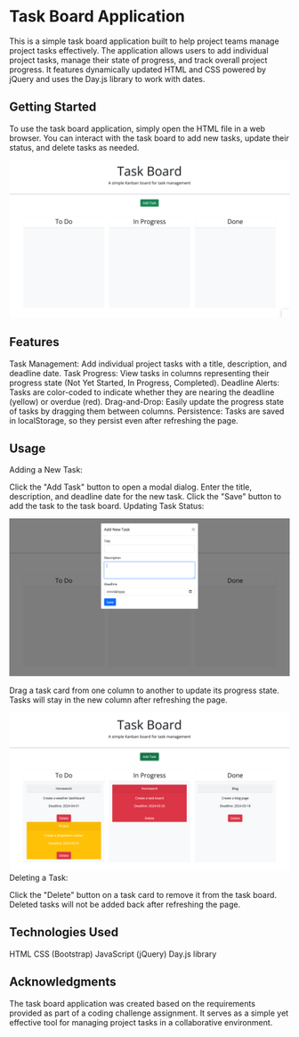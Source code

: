 # Task Board Application

This is a simple task board application built to help project teams manage project tasks effectively. The application allows users to add individual project tasks, manage their state of progress, and track overall project progress. It features dynamically updated HTML and CSS powered by jQuery and uses the Day.js library to work with dates.

## Getting Started

To use the task board application, simply open the HTML file in a web browser. You can interact with the task board to add new tasks, update their status, and delete tasks as needed.

![Task board page](images/Task-board-page.png)

## Features

Task Management: Add individual project tasks with a title, description, and deadline date.
Task Progress: View tasks in columns representing their progress state (Not Yet Started, In Progress, Completed).
Deadline Alerts: Tasks are color-coded to indicate whether they are nearing the deadline (yellow) or overdue (red).
Drag-and-Drop: Easily update the progress state of tasks by dragging them between columns.
Persistence: Tasks are saved in localStorage, so they persist even after refreshing the page.

## Usage

Adding a New Task:

Click the "Add Task" button to open a modal dialog.
Enter the title, description, and deadline date for the new task.
Click the "Save" button to add the task to the task board.
Updating Task Status:

![Add task](images/adding-task.png)

Drag a task card from one column to another to update its progress state.
Tasks will stay in the new column after refreshing the page.

![tasks](images/task-around-columns.png)
Deleting a Task:

Click the "Delete" button on a task card to remove it from the task board.
Deleted tasks will not be added back after refreshing the page.

## Technologies Used

HTML
CSS (Bootstrap)
JavaScript (jQuery)
Day.js library

## Acknowledgments

The task board application was created based on the requirements provided as part of a coding challenge assignment. It serves as a simple yet effective tool for managing project tasks in a collaborative environment.
